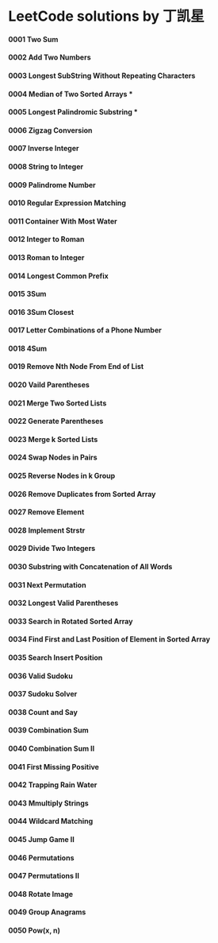 # LeetCode solutions by 丁凯星

#### 0001 Two Sum
#### 0002 Add Two Numbers
#### 0003 Longest SubString Without Repeating Characters
#### 0004 Median of Two Sorted Arrays *
#### 0005 Longest Palindromic Substring *
#### 0006 Zigzag Conversion
#### 0007 Inverse Integer
#### 0008 String to Integer
#### 0009 Palindrome Number
#### 0010 Regular Expression Matching
#### 0011 Container With Most Water
#### 0012 Integer to Roman
#### 0013 Roman to Integer
#### 0014 Longest Common Prefix
#### 0015 3Sum
#### 0016 3Sum Closest
#### 0017 Letter Combinations of a Phone Number
#### 0018 4Sum
#### 0019 Remove Nth Node From End of List
#### 0020 Vaild Parentheses
#### 0021 Merge Two Sorted Lists
#### 0022 Generate Parentheses
#### 0023 Merge k Sorted Lists
#### 0024 Swap Nodes in Pairs
#### 0025 Reverse Nodes in k Group
#### 0026 Remove Duplicates from Sorted Array
#### 0027 Remove Element
#### 0028 Implement Strstr
#### 0029 Divide Two Integers
#### 0030 Substring with Concatenation of All Words
#### 0031 Next Permutation
#### 0032 Longest Valid Parentheses
#### 0033 Search in Rotated Sorted Array
#### 0034 Find First and Last Position of Element in Sorted Array
#### 0035 Search Insert Position
#### 0036 Valid Sudoku
#### 0037 Sudoku Solver
#### 0038 Count and Say
#### 0039 Combination Sum
#### 0040 Combination Sum II
#### 0041 First Missing Positive
#### 0042 Trapping Rain Water
#### 0043 Mmultiply Strings
#### 0044 Wildcard Matching
#### 0045 Jump Game II
#### 0046 Permutations
#### 0047 Permutations II
#### 0048 Rotate Image
#### 0049 Group Anagrams
#### 0050 Pow(x, n)
